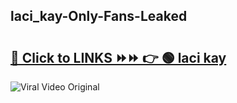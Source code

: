 
 ## laci_kay-Only-Fans-Leaked

# <h2><a href="https://clipsfans.com/laci_kay&ref=git">🔗 Click to LINKS ⏩⏩ 👉 🟢 laci kay </a></h2>

<a href="https://clipsfans.com/laci_kay&ref=git" rel="nofollow" data-target="animated-image.originalLink"><img src="https://i.ibb.co.com/xMMVF88/686577567.gif" alt="Viral Video Original" style="max-width: 100%; display: inline-block;" data-target="animated-image.originalImage"></a>
